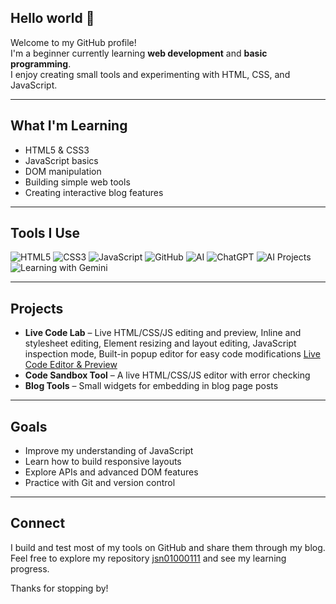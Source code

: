 ## Hello world 👋

Welcome to my GitHub profile!  
I'm a beginner currently learning **web development** and **basic programming**.  
I enjoy creating small tools and experimenting with HTML, CSS, and JavaScript.

---

## What I'm Learning

- HTML5 & CSS3
- JavaScript basics
- DOM manipulation
- Building simple web tools
- Creating interactive blog features

---

## Tools I Use

![HTML5](https://img.shields.io/badge/HTML5-E34F26?style=flat&logo=html5&logoColor=white)
![CSS3](https://img.shields.io/badge/CSS3-1572B6?style=flat&logo=css3&logoColor=white)
![JavaScript](https://img.shields.io/badge/JavaScript-F7DF1E?style=flat&logo=javascript&logoColor=black)
![GitHub](https://img.shields.io/badge/GitHub-181717?style=flat&logo=github&logoColor=white)
![AI](https://img.shields.io/badge/Exploring-AI_&_ChatGPT-6E57E0?style=flat&logo=openai&logoColor=white)
![ChatGPT](https://img.shields.io/badge/Powered_by-ChatGPT-10a37f?style=flat&logo=openai&logoColor=white)
![AI Projects](https://img.shields.io/badge/AI-Projects-blueviolet?style=flat)
![Learning with Gemini](https://img.shields.io/badge/Learning_with-Gemini-34A853?style=flat&logo=google&logoColor=white)

---

## Projects

- **Live Code Lab** – Live HTML/CSS/JS editing and preview, Inline and stylesheet editing, Element resizing and layout editing, JavaScript inspection mode, Built-in popup editor for easy code modifications
[Live Code Editor & Preview](https://jsn01000111.github.io/code-editor/live-editor/)  
- **Code Sandbox Tool** – A live HTML/CSS/JS editor with error checking   
- **Blog Tools** – Small widgets for embedding in blog page posts

---

## Goals

- Improve my understanding of JavaScript
- Learn how to build responsive layouts
- Explore APIs and advanced DOM features
- Practice with Git and version control

---

## Connect

I build and test most of my tools on GitHub and share them through my blog.  
Feel free to explore my repository [jsn01000111](https://github.com/jsn01000111/jsn01000111.github.io) and see my learning progress.

Thanks for stopping by!
